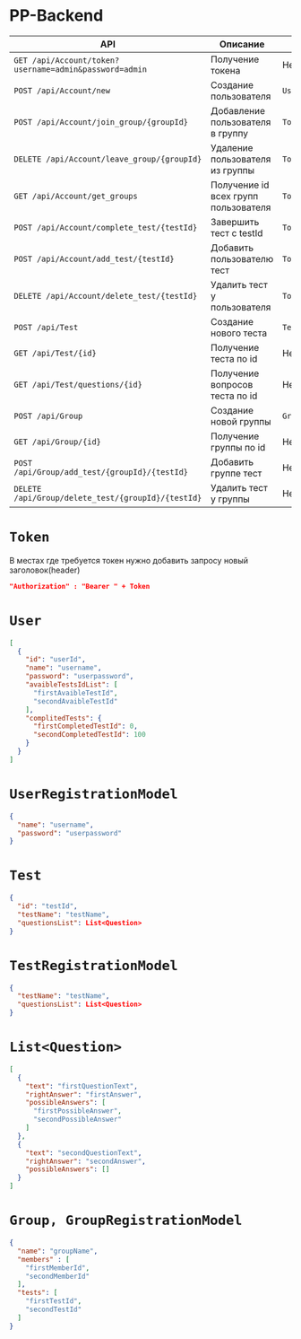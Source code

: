 # PP-Backend
| **API**                                                | **Описание**                         | **Текст запроса**         | **Текст ответа** |
|--------------------------------------------------------|--------------------------------------|---------------------------|------------------|
| `GET /api/Account/token?username=admin&password=admin` | Получение токена                     | Нет                       | `Token`          |
| `POST /api/Account/new`                                | Создание пользователя                | `UserRegistrationModel`   | Нет              |
| `POST /api/Account/join_group/{groupId}`               | Добавление  пользователя в группу    | `Token`                   | Нет              |
| `DELETE /api/Account/leave_group/{groupId}`            | Удаление пользователя из группы      | `Token`                   | Нет              |
| `GET /api/Account/get_groups`                          | Получение id всех групп пользователя | `Token`                   | `List<int>`      |
| `POST /api/Account/complete_test/{testId}`             | Завершить тест с testId              | `Token`                   | Нет              |
| `POST /api/Account/add_test/{testId}`                  | Добавить пользователю тест           | `Token`                   | Нет              |
| `DELETE /api/Account/delete_test/{testId}`             | Удалить тест у  пользователя         | `Token`                   | Нет              |
| `POST /api/Test`                                       | Создание нового теста                | `TestRegistrationModel`   | Нет              |
| `GET /api/Test/{id}`                                   | Получение теста по id                | Нет                       | `Test`           |
| `GET /api/Test/questions/{id}`                         | Получение вопросов теста по id       | Нет                       | `List<Question>` |
| `POST /api/Group`                                      | Создание новой группы                | `GroupRegistrationModel`  | Нет              |
| `GET /api/Group/{id}`                                  | Получение группы по id               | Нет                       | `Group`          |
| `POST /api/Group/add_test/{groupId}/{testId}`          | Добавить группе тест                 | Нет                       | Нет              |
| `DELETE /api/Group/delete_test/{groupId}/{testId}`     | Удалить тест у группы                | Нет                       | Нет              |


# `Token`
В местах где требуется токен нужно добавить запросу новый заголовок(header)
```json
"Authorization" : "Bearer " + Token
```

# `User`
```json
[
  {
    "id": "userId",
    "name": "username",
    "password": "userpassword",
    "avaibleTestsIdList": [
      "firstAvaibleTestId",
      "secondAvaibleTestId"
    ],
    "complitedTests": {
      "firstCompletedTestId": 0,
      "secondCompletedTestId": 100
    }
  }
]
```

# `UserRegistrationModel`
```json
{
  "name": "username",
  "password": "userpassword"
}
```

# `Test`
```json
{
  "id": "testId",
  "testName": "testName",
  "questionsList": List<Question>
}
```

# `TestRegistrationModel`
```json
{
  "testName": "testName",
  "questionsList": List<Question>
}
```

# `List<Question>`
```json
[
  {
    "text": "firstQuestionText",
    "rightAnswer": "firstAnswer",
    "possibleAnswers": [
      "firstPossibleAnswer",
      "secondPossibleAnswer"
    ]
  },
  {
    "text": "secondQuestionText",
    "rightAnswer": "secondAnswer",
    "possibleAnswers": []
  }
]
```

# `Group, GroupRegistrationModel`
```json
{
  "name": "groupName",
  "members" : [
    "firstMemberId",
    "secondMemberId"
  ],
  "tests": [
    "firstTestId",
    "secondTestId"
  ]
}
```